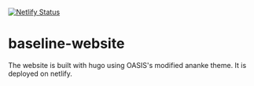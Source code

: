 [![Netlify Status](https://api.netlify.com/api/v1/badges/90a0d66b-c3a1-4ec0-a373-beb8e81f5b61/deploy-status)](https://app.netlify.com/sites/jolly-morse-8a394d/deploys)

# baseline-website

The website is built with hugo using OASIS's modified ananke theme. It is deployed on netlify. 

